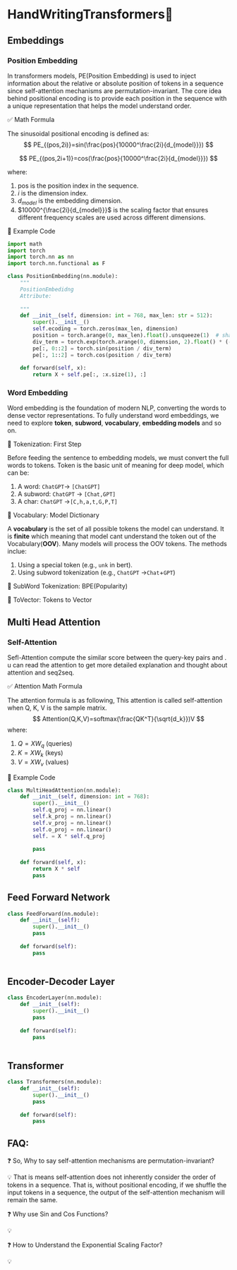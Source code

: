 # HandWritingTransformer​s:hugs:

## Embeddings

### Position Embedding

In transformers models, PE(Position Embedding) is used to inject information about the relative or absolute position of tokens in a sequence since self-attention mechanisms are permutation-invariant. The core idea behind positional encoding is to provide each position in the sequence with a unique representation that helps the model understand order.

:white_check_mark: Math Formula

The sinusoidal positional encoding is defined as: ​​
$$
PE_{(pos,2i)}=sin(\frac{pos}{10000^\frac{2i}{d_{model}}})
$$

$$
PE_{(pos,2i+1)}=cos(\frac{pos}{10000^\frac{2i}{d_{model}}})
$$

where:

1. pos is the position index in the sequence.
2. $i$ is the dimension index. 
3. $d_{model}$ is the embedding dimension.
4. $10000^{\frac{2i}{d_{model}}}$ is the scaling factor that ensures different frequency scales are used across different dimensions.

:pencil: Example Code 

```python
import math
import torch
import torch.nn as nn
import torch.nn.functional as F

class PositionEmbedding(nn.module):
    """
    PositionEmbedidng
    Attribute:
        
    """
    def __init__(self, dimension: int = 768, max_len: str = 512):
        super().__init__()
        self.ecoding = torch.zeros(max_len, dimension)
        position = torch.arange(0, max_len).float().unsqueeze(1)  # shape: (max_len, 1)
        div_term = torch.exp(torch.arange(0, dimension, 2).float() * (-math.log(10000.0)) / dimension)
        pe[:, 0::2] = torch.sin(position / div_term)
        pe[:, 1::2] = torch.cos(position / div_term)
    
    def forward(self, x):
        return X + self.pe[:, :x.size(1), :]
```

### Word Embedding

Word embedding is the foundation of modern NLP, converting the words to dense vector representations. To fully understand word embeddings, we need to explore **token**, **subword**, **vocabulary**, **embedding models** and so on.

:pushpin: Tokenization: First Step

Before feeding the sentence to embedding models, we must convert the full words to tokens. Token is the basic unit of meaning for deep model, which can be:

1.  A word: `ChatGPT`-> `[ChatGPT]` 
2.  A subword: `ChatGPT` -> `[Chat,GPT]`
3.  A char: `ChatGPT` ->`[C,h,a,t,G,P,T]`

:pushpin: Vocabulary: Model Dictionary

A **vocabulary** is the set of all possible tokens the model can understand. It is **finite** which meaning that model cant understand the token out of the Vocabulary(**OOV**). Many models will process the OOV tokens. The methods inclue:

1. Using a special token (e.g., `unk` in bert).
2. Using subword tokenization (e.g., `ChatGPT` ->`Chat`+`GPT`)

:pushpin: SubWord Tokenization: BPE(Popularity)

:pushpin: ToVector: Tokens to Vector

## Multi Head Attention

### Self-Attention

Sefl-Attention compute the similar score between the query-key pairs and . u can read the attention to get more detailed explanation and thought about attention and seq2seq.

:white_check_mark: Attention Math Formula

The attention formula is as following, This attention is called self-attention when Q, K, V is the sample matrix.
$$
Attention(Q,K,V)=softmax(\frac{QK^T}{\sqrt{d_k}})V
$$
where:

1.  $Q=XW_q$ (queries)
2.  $K=XW_k$ (keys)
3.  $V=XW_v$ (values)

:pencil: Example Code​

```python
class MultiHeadAttention(nn.module):
    def __init__(self, dimension: int = 768):
        super().__init__()
        self.q_proj = nn.linear()
        self.k_proj = nn.linear()
        self.v_proj = nn.linear()
        self.o_proj = nn.linear()
        self. = X * self.q_proj 
        
        pass
    
    def forward(self, x):
        return X * self
        pass
```

## Feed Forward Network

```python
class FeedForward(nn.module):
    def __init__(self):
        super().__init__()
        pass
    
    def forward(self):
        pass
    
```

## Encoder-Decoder Layer

```python
class EncoderLayer(nn.module):
    def __init__(self):
        super().__init__()
        pass
    
    def forward(self):
        pass
    
```

## Transformer

```python
class Transformers(nn.module):
    def __init__(self):
        super().__init__()
        pass
    
    def forward(self):
        pass
```

## FAQ:

:question: So, Why to say self-attention mechanisms are permutation-invariant?​

:bulb: ​That is means self-attention does not inherently consider the order of tokens in a sequence. That is, without positional encoding, if we shuffle the input tokens in a sequence, the output of the self-attention mechanism will remain the same.

:question: Why use Sin and Cos Functions?

:bulb: ​

:question: How to Understand the Exponential Scaling Factor?

:bulb: 

